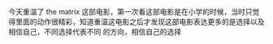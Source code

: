 今天重温了 the matrix 这部电影，第一次看这部电影是在小学的时候，当时只觉得里面的动作很精彩，知道重温这电影之后才发现这部电影表达更多的是选择以及相信自己，不同选择代表不同 的方向，相信自己的选择
